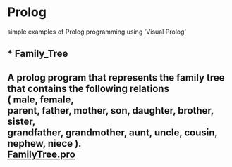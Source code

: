 # Prolog
 
 simple examples of Prolog programming using 'Visual Prolog'
 
 
 ## * Family_Tree
 
A prolog program that represents the family tree that contains the following relations   
( male, female,  
parent, father, mother, son, daughter, brother, sister,  
grandfather, grandmother, aunt, uncle, cousin, nephew, niece ).  
  [FamilyTree.pro](https://github.com/saraatq/Prolog/blob/main/FamilyTree.pro)
---

